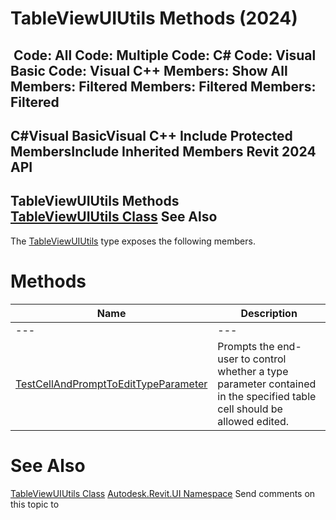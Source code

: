 # TableViewUIUtils Methods (2024)

﻿
 Code: All Code: Multiple Code: C# Code: Visual Basic Code: Visual C++  Members: Show All Members: Filtered Members: Filtered Members: Filtered   
---  
C#Visual BasicVisual C++
Include Protected MembersInclude Inherited Members
Revit 2024 API  
---  
TableViewUIUtils Methods  
[TableViewUIUtils Class](fa8b5de3-34e7-aa77-d2ae-9862d6ec772d.md "TableViewUIUtils Class") See Also  
---  
The [TableViewUIUtils](fa8b5de3-34e7-aa77-d2ae-9862d6ec772d.md "TableViewUIUtils Class") type exposes the following members.
# Methods
| Name | Description |
| --- | --- |
| --- | --- | --- |
| [TestCellAndPromptToEditTypeParameter](0b44f494-b249-822e-6d2b-61064169b511.md "TestCellAndPromptToEditTypeParameter Method") | Prompts the end-user to control whether a type parameter contained in the specified table cell should be allowed edited. |

# See Also
[TableViewUIUtils Class](fa8b5de3-34e7-aa77-d2ae-9862d6ec772d.md "TableViewUIUtils Class")
[Autodesk.Revit.UI Namespace](e86fd90a-8957-02a6-da7f-ced248966e3e.md "Autodesk.Revit.UI Namespace")
Send comments on this topic to 